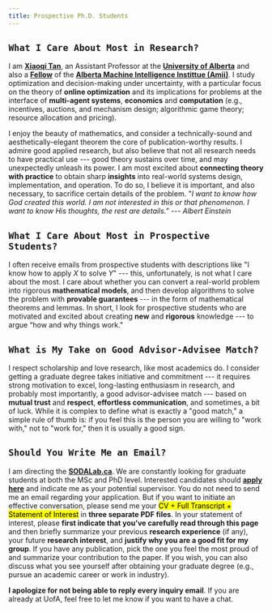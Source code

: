 ```yaml
---
title: Prospective Ph.D. Students
---
```



## `What I Care About Most in Research?`
>
I am [**Xiaoqi Tan**](/), an Assistant Professor at the [**University of Alberta**](https://www.ualberta.ca) and also a [**Fellow**](https://www.amii.ca/about/our-people/) of the [**Alberta Machine Intelligence Instittue (Amii)**](https://www.amii.ca).  I study optimization and decision-making under uncertainty, with a particular focus on the theory of **online optimization** and its implications for problems at the interface of **multi-agent systems**, **economics** and **computation** (e.g., incentives, auctions, and mechanism design; algorithmic game theory; resource allocation and pricing).

>
I enjoy the beauty of mathematics, and consider a technically-sound and aesthetically-elegant theorem the core of publication-worthy results. I admire good applied research, but also believe that not all research needs to have practical use --- good theory sustains over time, and may unexpectedly unleash its power. I am most excited about **connecting theory with practice** to obtain sharp **insights** into real-world systems design, implementation, and operation. To do so, I believe it is important, and also necessary, to sacrifice certain details of the problem. "_I want to know how God created this world. I am not interested in this or that phenomenon. I want to know His thoughts, the rest are details." --- Albert Einstein_


## `What I Care About Most in Prospective Students?`
>
I often receive emails from prospective students with descriptions like "I know how to apply $X$ to solve $Y$" --- this, unfortunately, is not what I care about the most. I care about whether you can convert a real-world problem into rigorous **mathematical models**, and then develop algorithms to solve the problem with **provable guarantees** --- in the form of mathematical theorems and lemmas. In short, I look for prospective students who are motivated and excited about creating **new** and **rigorous** knowledge --- to argue “how and why things work."


## `What is My Take on Good Advisor-Advisee Match?`
>
I respect scholarship and love research, like most academics do. I consider getting a graduate degree takes initiative and commitment --- it requires  strong motivation to excel, long-lasting enthusiasm in research, and probably most importantly, a good advisor-advisee match --- based on **mutual trust** and **respect**,  **effortless communication**, and sometimes, a bit of luck. While it is complex to define what is exactly a "good match," a simple rule of thumb is: if you feel this is the person you are willing to "work with," not to "work for," then it is usually a good sign.



## `Should You Write Me an Email?`

>
I am directing the [**SODALab.ca**](https://sodalab.ca). We are constantly looking for graduate students at both the MSc and PhD level. Interested candidates should [**apply here**](https://www.ualberta.ca/computing-science/graduate-studies/programs-and-admissions/index.html) and indicate me as your potential supervisor. You do not need to send me an email regarding your application. But if you want to initiate an effective conversation, please send me your <mark>CV + Full Transcript + Statement of Interest</mark> in **three separate PDF files**. In your statement of interest, please **first indicate that you've carefully read through this page** and then briefly summarize your previous **research experience** (if any), your future **research interest**, and **justify why you are a good fit for my group**. If you have any publication, pick the one you feel the most proud of and summarize your contribution to the paper. If you wish, you can also discuss what you see yourself after obtaining your graduate degree (e.g., pursue an academic career or work in industry).

>
**I apologize for not being able to reply every inquiry email**. If you are already at UofA, feel free to let me know if you want to have a chat.


<!-- - **Course Experience** (_full_ transcript in PDF). We may come from different backgrounds such as computer science, applied mathematics, statistics, operations research, and electrical engineering, etc. I do not expect you to be a straight-A student, but I do care about your performance in math/theory courses such as calculus, linear algebra, probability, statistics, algorithms, optimization, etc. -->